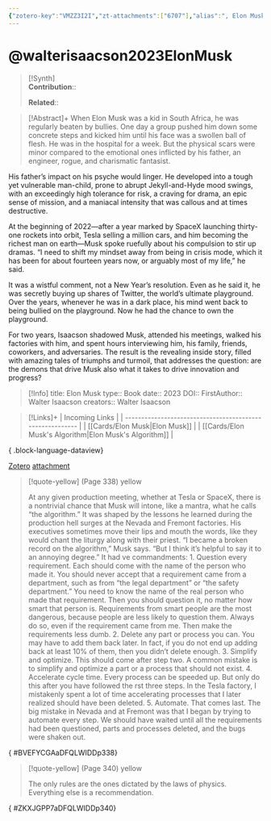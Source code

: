 ```yaml
---
{"zotero-key":"VMZZ3I2I","zt-attachments":["6707"],"alias":", Elon Musk","keywords":[],"FirstAuthor":"[[ Walter Isaacson]]","tags":["source/book"],"dg-publish":true,"permalink":"/sources/walterisaacson2023-elon-musk/","dgPassFrontmatter":true}
---
```


# @walterisaacson2023ElonMusk

>[!Synth]  
>**Contribution**::  
>  
>**Related**:: 
>  

> [!Abstract]+
> When Elon Musk was a kid in South Africa, he was regularly beaten by bullies. One day a group pushed him down some concrete steps and kicked him until his face was a swollen ball of flesh. He was in the hospital for a week. But the physical scars were minor compared to the emotional ones inflicted by his father, an engineer, rogue, and charismatic fantasist.

His father’s impact on his psyche would linger. He developed into a tough yet vulnerable man-child, prone to abrupt Jekyll-and-Hyde mood swings, with an exceedingly high tolerance for risk, a craving for drama, an epic sense of mission, and a maniacal intensity that was callous and at times destructive.

At the beginning of 2022—after a year marked by SpaceX launching thirty-one rockets into orbit, Tesla selling a million cars, and him becoming the richest man on earth—Musk spoke ruefully about his compulsion to stir up dramas. “I need to shift my mindset away from being in crisis mode, which it has been for about fourteen years now, or arguably most of my life,” he said.

It was a wistful comment, not a New Year’s resolution. Even as he said it, he was secretly buying up shares of Twitter, the world’s ultimate playground. Over the years, whenever he was in a dark place, his mind went back to being bullied on the playground. Now he had the chance to own the playground.

For two years, Isaacson shadowed Musk, attended his meetings, walked his factories with him, and spent hours interviewing him, his family, friends, coworkers, and adversaries. The result is the revealing inside story, filled with amazing tales of triumphs and turmoil, that addresses the question: are the demons that drive Musk also what it takes to drive innovation and progress?

> [!Info]
> title: Elon Musk
> type:: Book
> date:: 2023
> DOI:: 
> FirstAuthor:: Walter Isaacson
> creators:: Walter Isaacson

> [!Links]+
>  | Incoming Links                                            |
> | --------------------------------------------------------- |
> | [[Cards/Elon Musk\|Elon Musk]]                         |
> | [[Cards/Elon Musk's Algorithm\|Elon Musk's Algorithm]] |
> 
{ .block-language-dataview}


[Zotero](zotero://select/library/items/VMZZ3I2I) [attachment](<file:///Users/nathanmaxwell/Zotero/storage/DFQLWIDD/Walter%20Isaacson_2023_Elon%20Musk.pdf>)

> [!quote-yellow] (Page 338) yellow
> 
> At any given production meeting, whether at Tesla or SpaceX, there is a nontrivial chance that Musk will intone, like a mantra, what he calls “the algorithm.” It was shaped by the lessons he learned during the production hell surges at the Nevada and Fremont factories. His executives sometimes move their lips and mouth the words, like they would chant the liturgy along with their priest. “I became a broken record on the algorithm,” Musk says. “But I think it’s helpful to say it to an annoying degree.” It had ve commandments: 1. Question every requirement. Each should come with the name of the person who made it. You should never accept that a requirement came from a department, such as from “the legal department” or “the safety department.” You need to know the name of the real person who made that requirement. Then you should question it, no matter how smart that person is. Requirements from smart people are the most dangerous, because people are less likely to question them. Always do so, even if the requirement came from me. Then make the requirements less dumb. 2. Delete any part or process you can. You may have to add them back later. In fact, if you do not end up adding back at least 10% of them, then you didn’t delete enough. 3. Simplify and optimize. This should come after step two. A common mistake is to simplify and optimize a part or a process that should not exist. 4. Accelerate cycle time. Every process can be speeded up. But only do this after you have followed the rst three steps. In the Tesla factory, I mistakenly spent a lot of time accelerating processes that I later realized should have been deleted. 5. Automate. That comes last. The big mistake in Nevada and at Fremont was that I began by trying to automate every step. We should have waited until all the requirements had been questioned, parts and processes deleted, and the bugs were shaken out.
>
{ #BVEFYCGAaDFQLWIDDp338}


> [!quote-yellow] (Page 340) yellow
> 
> The only rules are the ones dictated by the laws of physics. Everything else is a recommendation.
>
{ #ZKXJGPP7aDFQLWIDDp340}

